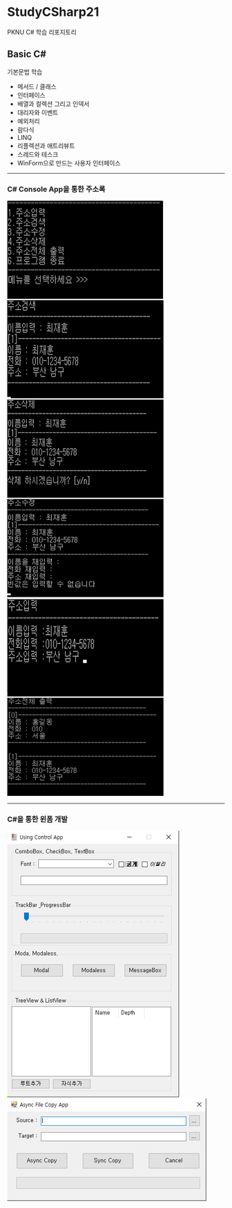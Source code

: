 # StudyCSharp21

PKNU C# 학습 리포지토리

## Basic C#
기본문법 학습

- 메서드 / 클래스
- 인터페이스
- 배열과 컬렉션 그리고 인덱서
- 대리자와 이벤트
- 예외처리
- 람다식
- LINQ
- 리플렉션과 애트리뷰트
- 스레드와 테스크
- WinForm으로 만드는 사용자 인터페이스

------------------------------------------------
### C# Console App을 통한 주소록

![주소록_메인](https://github.com/jacksimuse/StudyCSharp21/blob/main/images/%EC%A3%BC%EC%86%8C%EB%A1%9D_%EB%A9%94%EC%9D%B8.png)
![주소록_검색](https://github.com/jacksimuse/StudyCSharp21/blob/main/images/%EC%A3%BC%EC%86%8C%EB%A1%9D_%EA%B2%80%EC%83%89.png)
![주소록_삭제](https://github.com/jacksimuse/StudyCSharp21/blob/main/images/%EC%A3%BC%EC%86%8C%EB%A1%9D_%EC%82%AD%EC%A0%9C.png)
![주소록 수정](https://github.com/jacksimuse/StudyCSharp21/blob/main/images/%EC%A3%BC%EC%86%8C%EB%A1%9D_%EC%88%98%EC%A0%95.png)
![주소록 입력](https://github.com/jacksimuse/StudyCSharp21/blob/main/images/%EC%A3%BC%EC%86%8C%EB%A1%9D_%EC%9E%85%EB%A0%A5.png)
![주소록_전체출력](https://github.com/jacksimuse/StudyCSharp21/blob/main/images/%EC%A3%BC%EC%86%8C%EB%A1%9D_%EC%A0%84%EC%B2%B4%EC%B6%9C%EB%A0%A5.png)

------------------------------------------------
### C#을 통한 윈폼 개발
![Using Control App](https://github.com/jacksimuse/StudyCSharp21/blob/main/images/Using%20Control%20App.png)
![Async File Copy App](https://github.com/jacksimuse/StudyCSharp21/blob/main/images/Async%20File%20Copy%20App.png)
